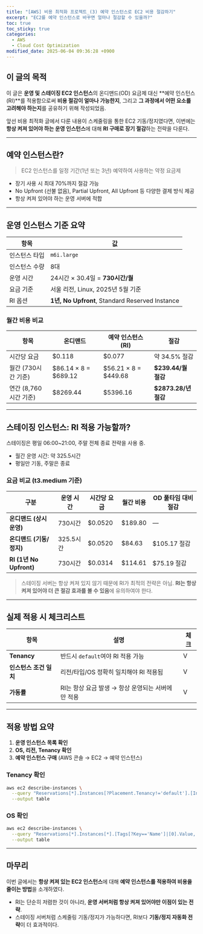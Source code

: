 ```yaml
---
title: "[AWS] 비용 최적화 프로젝트_(3) 예약 인스턴스로 EC2 비용 절감하기"
excerpt: "EC2를 예약 인스턴스로 바꾸면 얼마나 절감할 수 있을까?"
toc: true
toc_sticky: true
categories:
  - AWS
  - Cloud Cost Optimization
modified_date: 2025-06-04 09:36:28 +0900
---
```


## 이 글의 목적

이 글은 **운영 및 스테이징 EC2 인스턴스**의 온디맨드(OD) 요금제 대신 **예약 인스턴스(RI)**를 적용함으로써 **비용 절감이 얼마나 가능한지**, 그리고 **그 과정에서 어떤 요소를 고려해야 하는지**를 공유하기 위해 작성되었음.

앞선 비용 최적화 글에서 다룬 내용이 스케줄링을 통한 EC2 기동/정지였다면, 이번에는 **항상 켜져 있어야 하는 운영 인스턴스**에 대해 **RI 구매로 장기 절감**하는 전략을 다룬다.

---

## 예약 인스턴스란?

> EC2 인스턴스를 일정 기간(1년 또는 3년) 예약하여 사용하는 약정 요금제

- 장기 사용 시 최대 70%까지 절감 가능
- No Upfront (선불 없음), Partial Upfront, All Upfront 등 다양한 결제 방식 제공
- 항상 켜져 있어야 하는 운영 서버에 적합

---

## 운영 인스턴스 기준 요약

| 항목 | 값 |
| --- | --- |
| 인스턴스 타입 | `m6i.large` |
| 인스턴스 수량 | 8대 |
| 운영 시간 | 24시간 × 30.4일 = **730시간/월** |
| 요금 기준 | 서울 리전, Linux, 2025년 5월 기준 |
| RI 옵션 | **1년, No Upfront**, Standard Reserved Instance |

### 월간 비용 비교

| 항목 | 온디맨드 | 예약 인스턴스 (RI) | 절감 |
| --- | --- | --- | --- |
| 시간당 요금 | $0.118 | $0.077 | 약 34.5% 절감 |
| 월간 (730시간 기준) | $86.14 × 8 = $689.12 | $56.21 × 8 = $449.68 | **$239.44/월 절감** |
| 연간 (8,760시간 기준) | $8269.44 | $5396.16 | **$2873.28/년 절감** |

---

## 스테이징 인스턴스: RI 적용 가능할까?

스테이징은 평일 06:00~21:00, 주말 전체 종료 전략을 사용 중.

- 월간 운영 시간: 약 325.5시간
- 평일만 기동, 주말은 종료

### 요금 비교 (t3.medium 기준)

| 구분 | 운영 시간 | 시간당 요금 | 월간 비용 | OD 풀타임 대비 절감 |
| --- | --------- | ------------ | --------- | ---------------- |
| **온디맨드 (상시 운영)** | 730시간 | $0.0520 | $189.80 | — |
| **온디맨드 (기동/정지)** | 325.5시간 | $0.0520 | $84.63 | $105.17 절감 |
| **RI (1년 No Upfront)** | 730시간 | $0.0314 | $114.61 | $75.19 절감 |

> 스테이징 서버는 항상 켜져 있지 않기 때문에 RI가 최적의 전략은 아님. **RI는 항상 켜져 있어야 더 큰 절감 효과를 볼 수 있음**에 유의하여야 한다.

---

## 실제 적용 시 체크리스트

| 항목 | 설명 | 체크 |
| --- | --- | --- |
| **Tenancy** | 반드시 `default`여야 RI 적용 가능 | V |
| **인스턴스 조건 일치** | 리전/타입/OS 정확히 일치해야 RI 적용됨 | V |
| **가동률** | RI는 항상 요금 발생 → 항상 운영되는 서버에만 적용 | V |

---

## 적용 방법 요약

1. **운영 인스턴스 목록 확인**
2. **OS, 리전, Tenancy 확인**
3. **예약 인스턴스 구매** (AWS 콘솔 → EC2 → 예약 인스턴스)

### Tenancy 확인

```bash
aws ec2 describe-instances \
  --query "Reservations[*].Instances[?Placement.Tenancy!='default'].[InstanceId, Placement.Tenancy]" \
  --output table
```

### OS 확인

```bash
aws ec2 describe-instances \
  --query "Reservations[*].Instances[*].[Tags[?Key=='Name']|[0].Value, PlatformDetails]" \
  --output table
```

---

## 마무리

이번 글에서는 **항상 켜져 있는 EC2 인스턴스**에 대해 **예약 인스턴스를 적용하여 비용을 줄이는 방법**을 소개하였다. 

- RI는 단순히 저렴한 것이 아니라, **운영 서버처럼 항상 켜져 있어야만 이점이 있는 전략**.
- 스테이징 서버처럼 스케줄링 기동/정지가 가능하다면, RI보다 **기동/정지 자동화 전략**이 더 효과적이다.
